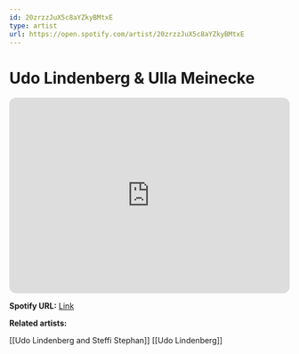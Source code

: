 ```yaml
---
id: 20zrzzJuX5c8aYZkyBMtxE
type: artist
url: https://open.spotify.com/artist/20zrzzJuX5c8aYZkyBMtxE
---
```

# Udo Lindenberg & Ulla Meinecke

<iframe style="border-radius:12px" src="https://open.spotify.com/embed/artist/20zrzzJuX5c8aYZkyBMtxE" width="100%" height="352" frameBorder="0" allowfullscreen="" allow="autoplay; clipboard-write; encrypted-media; fullscreen; picture-in-picture" loading="lazy"></iframe>

**Spotify URL:** [Link](https://open.spotify.com/artist/20zrzzJuX5c8aYZkyBMtxE)

**Related artists:**

[[Udo Lindenberg and Steffi Stephan]]
[[Udo Lindenberg]]
